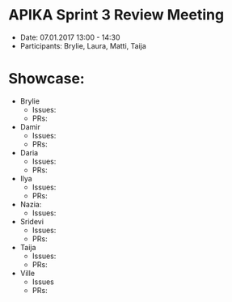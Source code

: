 # APIKA Sprint 3 Review Meeting
* Date: 07.01.2017 13:00 - 14:30
* Participants: Brylie, Laura, Matti, Taija

# Showcase:
* Brylie
    - Issues:
    - PRs:
* Damir
    - Issues:
    - PRs:
* Daria
    - Issues:
    - PRs: 
* Ilya
    - Issues:
    - PRs:
* Nazia:
    - Issues:
* Sridevi
    - Issues:
    - PRs:
* Taija
    - Issues:
    - PRs:
* Ville
    - Issues
    - PRs:
